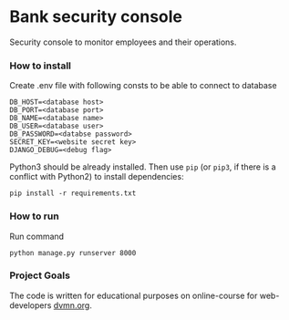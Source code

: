 # Bank security console

Security console to monitor employees and their operations.

### How to install

Create .env file with following consts to be able to connect to database
```
DB_HOST=<database host>
DB_PORT=<database port>
DB_NAME=<database name>
DB_USER=<database user>
DB_PASSWORD=<databse password>
SECRET_KEY=<website secret key>
DJANGO_DEBUG=<debug flag>
```

Python3 should be already installed. 
Then use `pip` (or `pip3`, if there is a conflict with Python2) to install dependencies:
```
pip install -r requirements.txt
```

### How to run

Run command
```
python manage.py runserver 8000
```

### Project Goals

The code is written for educational purposes on online-course for web-developers [dvmn.org](https://dvmn.org/).
